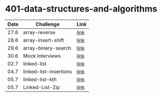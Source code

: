 # 401-data-structures-and-algorithms  
Date | Challenge | Link
--- | --- | ---
27.6 | array-reverse | [link](./arrayReverse/README.md)
28.6 | array-insert-shift | [link](./arrayInsertShift/README.md)
29.6 | array-binary-search | [link](./arrayBinarySearch/README.md)
30.6 | Mock Interviews | [link]()
02.7 | linked-list | [link](./linkedList/README.md)
04.7 | linked-list-insertions | [link](./linkedList/linked-list-insertions.md)
05.7 | linked-list-kth | [link](./linkedList/linked-list-kth.md)
05.7 | Linked-List-Zip | [link](./linkedList/linkedListZip.md)
